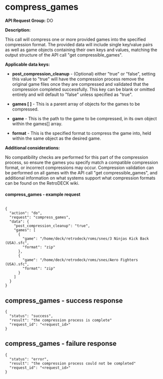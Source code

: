 # compress_games

**API Request Group:** DO

**Description:**

This call will compress one or more provided games into the specified compression format. The provided data will include single key/value pairs as well as game objects containing their own keys and values, matching the output structure of the API call "get compressible_games".

**Applicable data keys:**

- **post_compression_cleanup** - (Optional) either "true" or "false", setting this value to "true" will have the compression process remove the original game files once they are compressed and validated that the compression completed successfully. This key can be blank or omitted entirely and will default to "false" unless specified as "true".

- **games [ ]** - This is a parent array of objects for the games to be compressed.

- **game** - This is the path to the game to be compressed, in its own object within the games[] array.

- **format** - This is the specified format to compress the game into, held within the same object as the desired game.

**Additional considerations:**

No compatibility checks are performed for this part of the compression process, so ensure the games you specify match a compatible compression format, or incorrect compressions may occur. Compression validation can be performed on all games with the API call "get compressible_games", and additional information on what systems support what compression formats can be found on the RetroDECK wiki.

#### compress_games - example request

```

{
  "action": "do",
  "request": "compress_games",
  "data": {
    "post_compression_cleanup": "true",
    "games": [
      {
        "game": "/home/deck/retrodeck/roms/snes/3 Ninjas Kick Back (USA).sfc",
        "format": "zip"
      },
      {
        "game": "/home/deck/retrodeck/roms/snes/Aero Fighters (USA).sfc",
        "format": "zip"
      }
    ]
  }
}

```

## compress_games - success response


```
{
  "status": "success",
  "result": "the compression process is complete"
  "request_id": "<request_id>"
}

```
## compress_games - failure response

```
{
  "status": "error",
  "result": "the compression process could not be completed"
  "request_id": "<request_id>"
}

```
